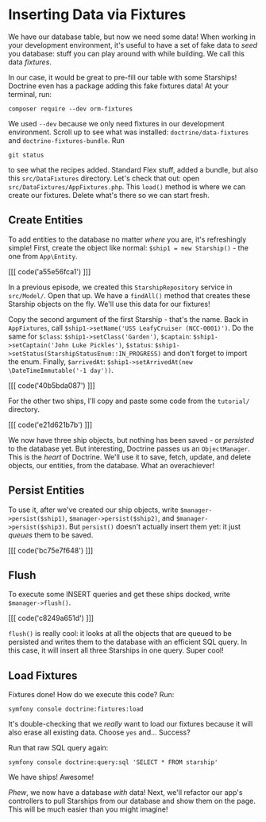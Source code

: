 # Inserting Data via Fixtures

We have our database table, but now we need some data! When working in your
development environment, it's useful to have a set of fake data to
*seed* you database: stuff you can play around with while building. We call this
data *fixtures*.

In our case, it would be great to pre-fill our table with some Starships!
Doctrine even has a package adding this fake fixtures data! At your terminal, run:

```terminal
composer require --dev orm-fixtures
```

We used `--dev` because we only need fixtures in our development environment.
Scroll up to see what was installed: `doctrine/data-fixtures` and
`doctrine-fixtures-bundle`. Run

```terminal
git status
```

to see what the recipes added. Standard Flex stuff, added a bundle, but also
this `src/DataFixtures` directory. Let's check that out: open
`src/DataFixtures/AppFixtures.php`. This `load()` method is where we can create
our fixtures. Delete what's there so we can start fresh.

## Create Entities

To add entities to the database no matter *where* you are, it's refreshingly simple!
First, create the object like normal:
`$ship1 = new Starship()` - the one from `App\Entity`.

[[[ code('a55e56fca1') ]]]

In a previous episode, we created this `StarshipRepository` service in `src/Model/`.
Open that up. We have a `findAll()` method that creates these Starship objects on
the fly. We'll use this data for our fixtures!

Copy the second argument of the first Starship - that's the name. Back in `AppFixtures`,
call `$ship1->setName('USS LeafyCruiser (NCC-0001)')`. Do the
same for `$class`: `$ship1->setClass('Garden')`, `$captain`:
`$ship1->setCaptain('John Luke Pickles')`, `$status`:
`$ship1->setStatus(StarshipStatusEnum::IN_PROGRESS)` and don't forget to import the enum.
Finally, `$arrivedAt`: `$ship1->setArrivedAt(new \DateTimeImmutable('-1 day'))`.

[[[ code('40b5bda087') ]]]

For the other two ships, I'll copy and paste some code from the `tutorial/` directory.

[[[ code('e21d621b7b') ]]]

We now have three ship objects, but nothing has been saved - or *persisted* to the
database yet. But interesting, Doctrine passes us an `ObjectManager`.
This is the *heart* of Doctrine. We'll use it to save, fetch, update, and
delete objects, our entities, from the database. What an overachiever!

## Persist Entities

To use it, after we've created our ship objects, write `$manager->persist($ship1)`,
`$manager->persist($ship2)`, and `$manager->persist($ship3)`. But `persist()` doesn't
actually insert them yet: it just *queues* them to be saved.

[[[ code('bc75e7f648') ]]]

## Flush

To execute some INSERT queries and get these ships docked, write `$manager->flush()`.

[[[ code('c8249a651d') ]]]

`flush()` is really cool: it looks at all
the objects that are queued to be persisted and writes them to the database with an efficient
SQL query. In this case, it will insert all three Starships in one query.
Super cool!

## Load Fixtures

Fixtures done! How do we execute this code? Run:

```terminal
symfony console doctrine:fixtures:load
```

It's double-checking that we *really* want to load our fixtures because it will
also erase all existing data. Choose `yes` and... Success?

Run that raw SQL query again:

```terminal
symfony console doctrine:query:sql 'SELECT * FROM starship'
```

We have ships! Awesome!

*Phew*, we now have a database *with* data! Next, we'll refactor our app's controllers
to pull Starships from our database and show them on the page. This will be much easier
than you might imagine!
